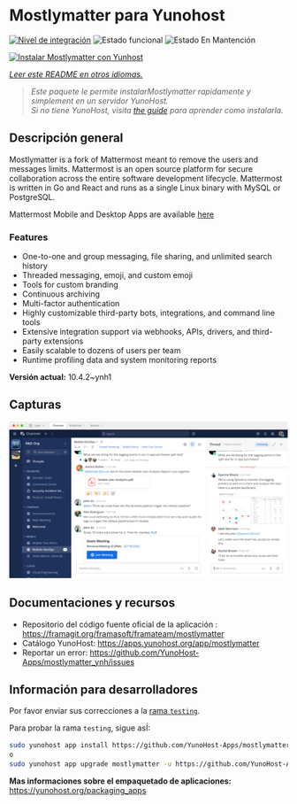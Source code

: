 <!--
Este archivo README esta generado automaticamente<https://github.com/YunoHost/apps/tree/master/tools/readme_generator>
No se debe editar a mano.
-->

# Mostlymatter para Yunohost

[![Nivel de integración](https://apps.yunohost.org/badge/integration/mostlymatter)](https://ci-apps.yunohost.org/ci/apps/mostlymatter/)
![Estado funcional](https://apps.yunohost.org/badge/state/mostlymatter)
![Estado En Mantención](https://apps.yunohost.org/badge/maintained/mostlymatter)

[![Instalar Mostlymatter con Yunhost](https://install-app.yunohost.org/install-with-yunohost.svg)](https://install-app.yunohost.org/?app=mostlymatter)

*[Leer este README en otros idiomas.](./ALL_README.md)*

> *Este paquete le permite instalarMostlymatter rapidamente y simplement en un servidor YunoHost.*  
> *Si no tiene YunoHost, visita [the guide](https://yunohost.org/install) para aprender como instalarla.*

## Descripción general

Mostlymatter is a fork of Mattermost meant to remove the users and messages limits.
Mattermost is an open source platform for secure collaboration across the entire software development lifecycle. Mattermost is written in Go and React and runs as a single Linux binary with MySQL or PostgreSQL.

Mattermost Mobile and Desktop Apps are available [here](https://mattermost.com/download/)

### Features

- One-to-one and group messaging, file sharing, and unlimited search history
- Threaded messaging, emoji, and custom emoji
- Tools for custom branding
- Continuous archiving
- Multi-factor authentication
- Highly customizable third-party bots, integrations, and command line tools
- Extensive integration support via webhooks, APIs, drivers, and third-party extensions
- Easily scalable to dozens of users per team
- Runtime profiling data and system monitoring reports


**Versión actual:** 10.4.2~ynh1

## Capturas

![Captura de Mostlymatter](./doc/screenshots/screenshot.png)

## Documentaciones y recursos

- Repositorio del código fuente oficial de la aplicación : <https://framagit.org/framasoft/framateam/mostlymatter>
- Catálogo YunoHost: <https://apps.yunohost.org/app/mostlymatter>
- Reportar un error: <https://github.com/YunoHost-Apps/mostlymatter_ynh/issues>

## Información para desarrolladores

Por favor enviar sus correcciones a la [rama `testing`](https://github.com/YunoHost-Apps/mostlymatter_ynh/tree/testing).

Para probar la rama `testing`, sigue asÍ:

```bash
sudo yunohost app install https://github.com/YunoHost-Apps/mostlymatter_ynh/tree/testing --debug
o
sudo yunohost app upgrade mostlymatter -u https://github.com/YunoHost-Apps/mostlymatter_ynh/tree/testing --debug
```

**Mas informaciones sobre el empaquetado de aplicaciones:** <https://yunohost.org/packaging_apps>
